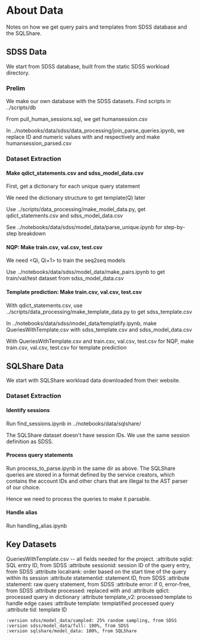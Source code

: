 # About Data
Notes on how we get query pairs and templates from SDSS database and the SQLShare.

## SDSS Data

We start from SDSS database, built from the static SDSS workload directory.

### Prelim
We make our own database with the SDSS datasets. Find scripts in ../scripts/db

From pull_human_sessions.sql, we get humansession.csv

In ../notebooks/data/sdss/data_processing/join_parse_queries.ipynb, we replace ID and numeric values with <ID> and <NUM> respectively and make humansession_parsed.csv

### Dataset Extraction

#### Make qdict_statements.csv and sdss_model_data.csv
First, get a dictionary for each unique query statement

We need the dictionary structure to get template(Q) later

Use ../scripts/data_processing/make_model_data.py, get qdict_statements.csv and sdss_model_data.csv 

See ../notebooks/data/sdss/model_data/parse_unique.ipynb for step-by-step breakdown

#### NQP: Make train.csv, val.csv, test.csv
We need <Qi, Qi+1> to train the seq2seq models

Use ../notebooks/data/sdss/model_data/make_pairs.ipynb to get train/val/test dataset from sdss_model_data.csv 

#### Template prediction: Make train.csv, val.csv, test.csv
With qdict_statements.csv, use ../scripts/data_processing/make_template_data.py to get sdss_template.csv

In ../notebooks/data/sdss/model_data/templatify.ipynb, make QueriesWithTemplate.csv with sdss_template.csv and sdss_model_data.csv

With QueriesWithTemplate.csv and train.csv, val.csv, test.csv for NQP, make train.csv, val.csv, test.csv for template prediction

## SQLShare Data
We start with SQLShare workload data downloaded from their website.

### Dataset Extraction

#### Identify sessions
Run find_sessions.ipynb in ../notebooks/data/sqlshare/

The SQLShare dataset doesn't have session IDs. We use the same session definition as SDSS.

#### Process query statements
Run process_to_parse.ipynb in the same dir as above. The SQLShare queries are stored in a format defined by the service creators, which contains the account IDs and other chars that are illegal to the AST parser of our choice. 

Hence we need to process the queries to make it parsable. 

#### Handle alias
Run handling_alias.ipynb

## Key Datasets
QueriesWithTemplate.csv -- all fields needed for the project.
	:attribute sqlid: SQL entry ID, from SDSS
	:attribute sessionid: session ID of the query entry, from SDSS
	:attribute localrank: order based on the start time of the query within its session 
	:attribute statementid: statement ID, from SDSS
	:attribute statement: raw query statement, from SDSS
	:attribute error: if 0, error-free, from SDSS
	:attribute processed: replaced with <ID> and <NUM>
	:attribute qdict: processed query in dictionary
	:attribute template_v2: processed template to handle edge cases
	:attribute template: templatified processed query
	:attribute tid: template ID

	:version sdss/model_data/sampled: 25% random sampling, from SDSS
	:version sdss/model_data/full: 100%, from SDSS
	:version sqlshare/model_data: 100%, from SQLShare
